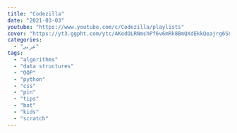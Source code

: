 ```yaml
---
title: "Codezilla"
date: "2021-03-03"
youtube: "https://www.youtube.com/c/Codezilla/playlists"
cover: "https://yt3.ggpht.com/ytc/AKedOLRNmshPf6v6mRk8BmQXdEkkQeajrg6S8twKVkqIfw=s88-c-k-c0x00ffffff-no-rj"
categories:
  - "عربي"
tags:
  - "algorithms"
  - "data structures"
  - "OOP"
  - "python"
  - "css"
  - "pin"
  - "tips"
  - "bot"
  - "kids"
  - "scratch"
---
```



